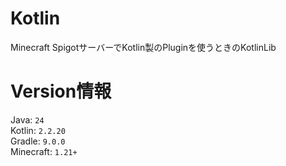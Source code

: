 # Kotlin
Minecraft SpigotサーバーでKotlin製のPluginを使うときのKotlinLib
# Version情報
Java: `24`  
Kotlin: `2.2.20`  
Gradle: `9.0.0`  
Minecraft: `1.21+`
